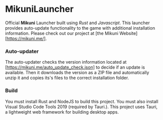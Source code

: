 # MikuniLauncher

Official __**Mikuni**__ Launcher built using *Rust* and *Javascript*.
This launcher provides auto-update functionality to the game with additional installation information. Please check out
our project at [the Mikuni Website][https://mikuni.me/].

### Auto-updater 
The auto-updater checks the version information located at [https://mikuni.me/auto_update_check.json] to decide if an
update is available. Then it downloads the version as a ZIP file and automatically unzip it and copies its's files to
the correct installation folder.

### Build

You must install Rust and NodeJS to build this project. You must also install Visual Studio Code Tools 2019
(required by Tauri.). This project uses Tauri, a lightweight web framework for building desktop apps.